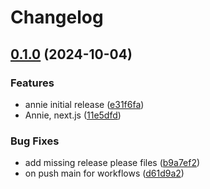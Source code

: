 # Changelog

## [0.1.0](https://github.com/Gaisberg/annie/compare/v0.0.6...v0.1.0) (2024-10-04)


### Features

* annie initial release ([e31f6fa](https://github.com/Gaisberg/annie/commit/e31f6fa07c4f877f196818bb03fda012ded2f774))
* Annie, next.js ([11e5dfd](https://github.com/Gaisberg/annie/commit/11e5dfd7ab4dfc171326727e1b83c5d94ef01694))


### Bug Fixes

* add missing release please files ([b9a7ef2](https://github.com/Gaisberg/annie/commit/b9a7ef27068d7b5ce7ff9634bee53b069996da71))
* on push main for workflows ([d61d9a2](https://github.com/Gaisberg/annie/commit/d61d9a296bebc94d813b408902aa31e9bd16a3d1))
